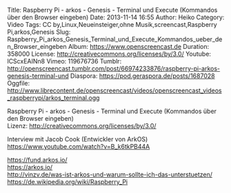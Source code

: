 Title: Raspberry Pi - arkos - Genesis - Terminal und Execute (Kommandos über den Browser eingeben)
Date: 2013-11-14 16:55
Author: Heiko
Category: Video
Tags: CC by,Linux,Neueinsteiger,ohne Musik,screencast,Raspberry Pi,arkos,Genesis
Slug: Raspberry_Pi_arkos_Genesis_Terminal_und_Execute_Kommandos_ueber_den_Browser_eingeben
Album: https://www.openscreencast.de
Duration: 358000
License: http://creativecommons.org/licenses/by/3.0/
Youtube: lCScxEAINn8
Vimeo: 119676736
Tumblr: http://openscreencast.tumblr.com/post/66974233876/raspberry-pi-arkos-genesis-terminal-und
Diaspora: https://pod.geraspora.de/posts/1687028
Oggfile: http://www.librecontent.de/openscreencast/videos/openscreencast_videos_raspberrypi/arkos_terminal.ogg

Raspberry Pi - arkos - Genesis - Terminal und Execute (Kommandos über den
Browser eingeben)  
Lizenz: <http://creativecommons.org/licenses/by/3.0/>  
  
Interview mit Jacob Cook (Entwickler von ArkOS)
<https://www.youtube.com/watch?v=B_k6tkPB44A>  
  
<https://fund.arkos.io/>  
<https://arkos.io/>  
<http://vinzv.de/was-ist-arkos-und-warum-sollte-ich-das-unterstuetzen/>  
<https://de.wikipedia.org/wiki/Raspberry_Pi>

